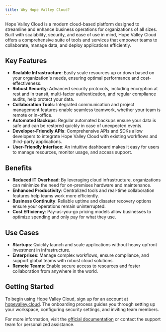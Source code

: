 ```yaml
---
title: Why Hope Valley Cloud?
---
```

Hope Valley Cloud is a modern cloud-based platform designed to streamline and enhance business operations for organizations of all sizes. Built with scalability, security, and ease of use in mind, Hope Valley Cloud offers a comprehensive suite of tools and services that empower teams to collaborate, manage data, and deploy applications efficiently.

## Key Features

- **Scalable Infrastructure**: Easily scale resources up or down based on your organization's needs, ensuring optimal performance and cost-effectiveness.
- **Robust Security**: Advanced security protocols, including encryption at rest and in transit, multi-factor authentication, and regular compliance audits, help protect your data.
- **Collaboration Tools**: Integrated communication and project management features enable seamless teamwork, whether your team is remote or in-office.
- **Automated Backups**: Regular automated backups ensure your data is safe and can be restored quickly in case of unexpected events.
- **Developer-Friendly APIs**: Comprehensive APIs and SDKs allow developers to integrate Hope Valley Cloud with existing workflows and third-party applications.
- **User-Friendly Interface**: An intuitive dashboard makes it easy for users to manage resources, monitor usage, and access support.

## Benefits

- **Reduced IT Overhead**: By leveraging cloud infrastructure, organizations can minimize the need for on-premises hardware and maintenance.
- **Enhanced Productivity**: Centralized tools and real-time collaboration features help teams work more efficiently.
- **Business Continuity**: Reliable uptime and disaster recovery options ensure your operations remain uninterrupted.
- **Cost Efficiency**: Pay-as-you-go pricing models allow businesses to optimize spending and only pay for what they use.

## Use Cases

- **Startups**: Quickly launch and scale applications without heavy upfront investment in infrastructure.
- **Enterprises**: Manage complex workflows, ensure compliance, and support global teams with robust cloud solutions.
- **Remote Teams**: Enable secure access to resources and foster collaboration from anywhere in the world.

## Getting Started

To begin using Hope Valley Cloud, sign up for an account at [hopevalley.cloud](https://hopevalley.cloud). The onboarding process guides you through setting up your workspace, configuring security settings, and inviting team members.

For more information, visit the [official documentation](https://hopevalley.cloud/docs) or contact the support team for personalized assistance.
